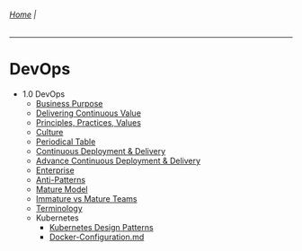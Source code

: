 ###### [Home](https://github.com/RyKaj/Documentation/blob/master/README.md) |
------------

DevOps 
======
*   1.0 DevOps
    *   [Business Purpose](DevOps-Business-Purpose.md)
    *   [Delivering Continuous Value](DevOps-Delivering-Continuous-Value.md)
    *   [Principles, Practices, Values](PrinciplesPracticesValues.md)
    *   [Culture](DevOps-Culture.md) 
    *   [Periodical Table](DevOps-Periodical-Table.md)    
    *   [Continuous Deployment & Delivery](ContinuousDeploymentDelivery.md)
    *   [Advance Continuous Deployment & Delivery](Continuous-Deployment-Advance-Deployment-Patterns.md)
    *   [Enterprise](DevOps-Enterprises.md)
    *   [Anti-Patterns](DevOps-Anti-Patterns.md)
    *   [Mature Model](DevOps-Maturity-Model.md)
    *   [Immature vs Mature Teams](DevOps-Immature-Teams-vs-Mature-Teams.md)
    *   [Terminology](DevSecOps-Term.md)
    *   Kubernetes
        *   [Kubernetes Design Patterns ](Kubernetes-Design-Patterns.md)
        *   [Docker-Configuration.md](Docker-Configuration-Notes.md)